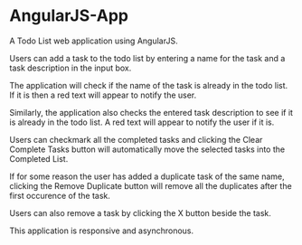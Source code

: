 # AngularJS-App

A Todo List web application using AngularJS.

Users can add a task to the todo list by entering a name for the task and a task description in the input box. 

The application will check if the name of the task is already in the todo list. If it is then a red text will appear to notify the user.

Similarly, the application also checks the entered task description to see if it is already in the todo list. A red text will appear to notify the user if it is.

Users can checkmark all the completed tasks and clicking the Clear Complete Tasks button will automatically move the selected tasks into the Completed List.

If for some reason the user has added a duplicate task of the same name, clicking the Remove Duplicate button will remove all the duplicates after the first occurence of the task.

Users can also remove a task by clicking the X button beside the task.

This application is responsive and asynchronous.

